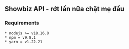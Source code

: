 ## Showbiz API - rớt lần nữa chặt mẹ đầu 

### Requirements

```
* nodejs >= v18.16.0
* npm = v9.8.1
* yarn = v1.22.21

```
